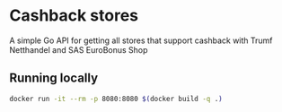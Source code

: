 # Cashback stores

A simple Go API for getting all stores that support cashback with Trumf Netthandel and SAS EuroBonus Shop

## Running locally

```bash
docker run -it --rm -p 8080:8080 $(docker build -q .)
```

